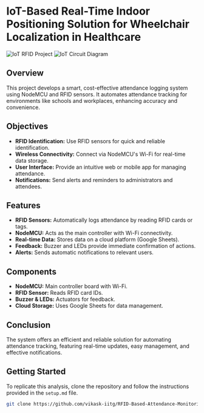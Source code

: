 # IoT-Based Real-Time Indoor Positioning Solution for Wheelchair Localization in Healthcare

![IoT RFID Project](https://github.com/user-attachments/assets/af99b072-120b-4ad4-99e3-2fa670c96ef4)
![IoT Circuit Diagram](https://github.com/user-attachments/assets/c30aa2fb-9404-4a3f-ad90-6838b03910fc)


## Overview

This project develops a smart, cost-effective attendance logging system using NodeMCU and RFID sensors. It automates attendance tracking for environments like schools and workplaces, enhancing accuracy and convenience.

## Objectives

- **RFID Identification:** Use RFID sensors for quick and reliable identification.
- **Wireless Connectivity:** Connect via NodeMCU's Wi-Fi for real-time data storage.
- **User Interface:** Provide an intuitive web or mobile app for managing attendance.
- **Notifications:** Send alerts and reminders to administrators and attendees.

## Features

- **RFID Sensors:** Automatically logs attendance by reading RFID cards or tags.
- **NodeMCU:** Acts as the main controller with Wi-Fi connectivity.
- **Real-time Data:** Stores data on a cloud platform (Google Sheets).
- **Feedback:** Buzzer and LEDs provide immediate confirmation of actions.
- **Alerts:** Sends automatic notifications to relevant users.

## Components

- **NodeMCU:** Main controller board with Wi-Fi.
- **RFID Sensor:** Reads RFID card IDs.
- **Buzzer & LEDs:** Actuators for feedback.
- **Cloud Storage:** Uses Google Sheets for data management.

## Conclusion

The system offers an efficient and reliable solution for automating attendance tracking, featuring real-time updates, easy management, and effective notifications.

## Getting Started

To replicate this analysis, clone the repository and follow the instructions provided in the `setup.md` file.

```bash
git clone https://github.com/vikask-iitg/RFID-Based-Attendance-Monitoring-System-using-IoT.git
